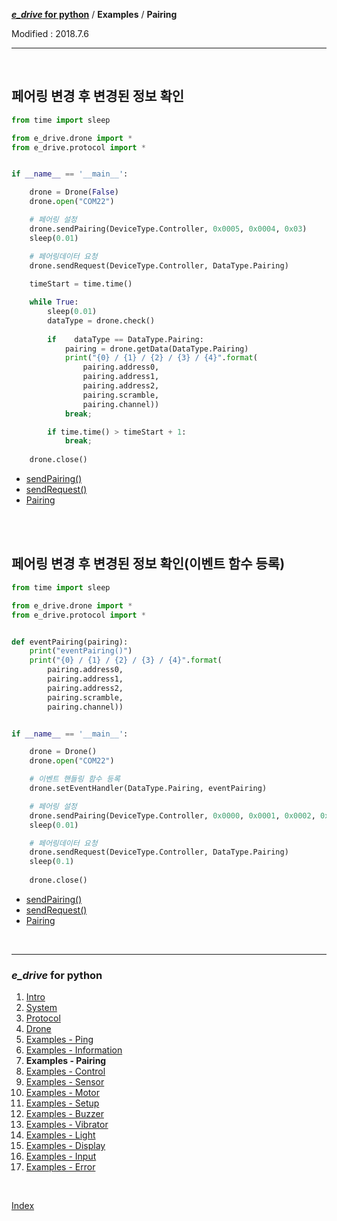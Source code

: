 **[*e_drive* for python](index.md)** / **Examples** / **Pairing**

Modified : 2018.7.6

---

<br>


## <a name="Pairing">페어링 변경 후 변경된 정보 확인</a>

```py
from time import sleep

from e_drive.drone import *
from e_drive.protocol import *


if __name__ == '__main__':

    drone = Drone(False)
    drone.open("COM22")

    # 페어링 설정
    drone.sendPairing(DeviceType.Controller, 0x0005, 0x0004, 0x03)
    sleep(0.01)

    # 페어링데이터 요청
    drone.sendRequest(DeviceType.Controller, DataType.Pairing)
    
    timeStart = time.time()

    while True:
        sleep(0.01)
        dataType = drone.check()
        
        if    dataType == DataType.Pairing:
            pairing = drone.getData(DataType.Pairing)
            print("{0} / {1} / {2} / {3} / {4}".format(
                pairing.address0,
                pairing.address1,
                pairing.address2,
                pairing.scramble,
                pairing.channel))
            break;

        if time.time() > timeStart + 1:
            break;
    
    drone.close()
```

- [sendPairing()](04_drone.md#sendPairing)
- [sendRequest()](04_drone.md#sendRequest)
- [Pairing](03_protocol.md#Pairing)



<br>
<br>


## 페어링 변경 후 변경된 정보 확인(이벤트 함수 등록)

```py
from time import sleep

from e_drive.drone import *
from e_drive.protocol import *


def eventPairing(pairing):
    print("eventPairing()")
    print("{0} / {1} / {2} / {3} / {4}".format(
        pairing.address0,
        pairing.address1,
        pairing.address2,
        pairing.scramble,
        pairing.channel))


if __name__ == '__main__':

    drone = Drone()
    drone.open("COM22")

    # 이벤트 핸들링 함수 등록
    drone.setEventHandler(DataType.Pairing, eventPairing)

    # 페어링 설정
    drone.sendPairing(DeviceType.Controller, 0x0000, 0x0001, 0x0002, 0x03, 0x04)
    sleep(0.01)

    # 페어링데이터 요청
    drone.sendRequest(DeviceType.Controller, DataType.Pairing)
    sleep(0.1)
    
    drone.close()
```

- [sendPairing()](04_drone.md#sendPairing)
- [sendRequest()](04_drone.md#sendRequest)
- [Pairing](03_protocol.md#Pairing)


<br>


---

<h3><i>e_drive</i> for python</H3>

 1. [Intro](01_intro.md)
 2. [System](02_system.md)
 3. [Protocol](03_protocol.md)
 4. [Drone](04_drone.md)
 5. [Examples - Ping](examples_01_ping.md)
 6. [Examples - Information](examples_02_information.md)
 7. **Examples - Pairing**
 8. [Examples - Control](examples_04_control.md)
 9. [Examples - Sensor](examples_05_sensor.md)
10. [Examples - Motor](examples_06_motor.md)
11. [Examples - Setup](examples_07_setup.md)
12. [Examples - Buzzer](examples_08_buzzer.md)
13. [Examples - Vibrator](examples_09_vibrator.md)
14. [Examples - Light](examples_10_light.md)
15. [Examples - Display](examples_11_display.md)
16. [Examples - Input](examples_12_input.md)
17. [Examples - Error](examples_13_error.md)

<br>

[Index](index.md)
